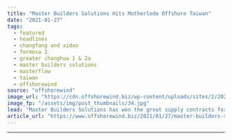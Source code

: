 ```yaml
---
title: "Master Builders Solutions Hits Motherlode Offshore Taiwan"
date: "2021-01-27"
tags: 
  - featured
  - headlines
  - changfang and xidao
  - formosa 2
  - greater changhua 1 & 2a
  - master builders solutions
  - masterflow
  - taiwan
  - offshorewind
source: "offshorewind"
image_url: "https://cdn.offshorewind.biz/wp-content/uploads/sites/2/2021/01/27092008/Master-Builders-Solutions-Hits-Motherlode-Offshore-Taiwan.jpg"
image_fp: "/assets/img/post_thumbnails/34.jpg"
lead: "Master Builders Solutions has won the grout supply contracts for the Formosa 2, the"
article_url: "https://www.offshorewind.biz/2021/01/27/master-builders-solutions-hits-motherlode-offshore-taiwan/"
---
```


---
